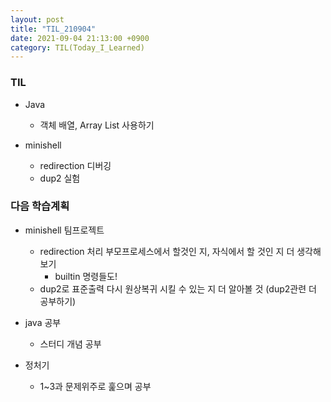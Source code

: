 ```yaml
---
layout: post
title: "TIL_210904"
date: 2021-09-04 21:13:00 +0900
category: TIL(Today_I_Learned)
---
```


### TIL
- Java
    - 객체 배열, Array List 사용하기

- minishell 
    - redirection 디버깅
    - dup2 실험

### 다음 학습계획
- minishell 팀프로젝트 
    - redirection 처리 부모프로세스에서 할것인 지, 자식에서 할 것인 지 더 생각해보기
        - builtin 명령들도!
    - dup2로 표준출력 다시 원상복귀 시킬 수 있는 지 더 알아볼 것 (dup2관련 더 공부하기)

- java 공부
    - 스터디 개념 공부 

- 정처기
    - 1~3과 문제위주로 훑으며 공부